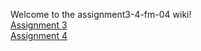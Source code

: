 Welcome to the assignment3-4-fm-04 wiki!  
[Assignment 3](https://github.com/McGill-ECSE429-Fall2021/assignment3-4-fm-04/wiki/Assignment-3)  
[Assignment 4](https://github.com/McGill-ECSE429-Fall2021/assignment3-4-fm-04/wiki/Assignment-4)  
